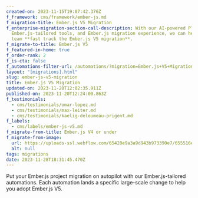 ```yaml
---
created-on: 2023-11-15T19:07:42.376Z
f_framework: cms/framework/ember-js.md
f_migration-title: Ember.js V5 Migration
f_enterprise-migration-section-call-description: With our AI-powered Platform,
  Ember.js-tailored tools, and Ember.js migration experience, we can help your
  team **fast track the Ember.js V5 migration**.
f_migrate-to-title: Ember.js V5
f_featured-in-home: true
f_order-rank: 2
f_is-cta: false
f_automations-filter-url: /automations/?migration=Ember.js+V5+Migration
layout: "[migrations].html"
slug: ember-js-v5-migration
title: Ember.js V5 Migration
updated-on: 2023-11-20T12:02:35.911Z
published-on: 2023-11-20T12:24:00.863Z
f_testimonials:
  - cms/testimonials/omar-lopez.md
  - cms/testimonials/max-leiter.md
  - cms/testimonials/kaelig-deloumeau-prigent.md
f_labels:
  - cms/labels/ember-js-v5.md
f_migrate-from-title: Ember.js V4 or under
f_migrate-from-image:
  url: https://uploads-ssl.webflow.com/65428e9a3a9d943b973390e7/655516e9d7fe97375ba7b8d6_ember-icon.png
  alt: null
tags: migrations
date: 2023-11-28T18:31:45.470Z
---
```


Put your Ember.js project migration on autopilot with our Ember.js-tailored automations. Each automation lands a specific large-scale change to help you adopt Ember.js V5.
